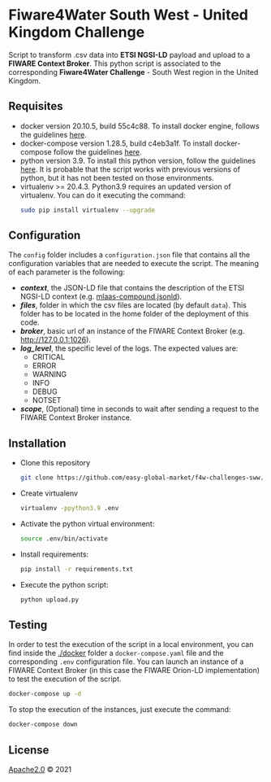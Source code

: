 # Fiware4Water South West - United Kingdom Challenge

Script to transform .csv data into **ETSI NGSI-LD** payload and upload to a **FIWARE Context Broker**. This python
script is associated to the corresponding **Fiware4Water Challenge** - South West region in the United Kingdom.

## Requisites

- docker version 20.10.5, build 55c4c88. To install docker engine, follows the guidelines
  [here](https://docs.docker.com/get-docker).
- docker-compose version 1.28.5, build c4eb3a1f. To install docker-compose follow the guidelines
  [here](https://docs.docker.com/compose/install).
- python version 3.9. To install this python version, follow the guidelines 
  [here](https://www.python.org/downloads). It is probable that the script works with previous versions of python,
  but it has not been tested on those environments.
- virtualenv >= 20.4.3. Python3.9 requires an updated version of virtualenv. You can do it executing the command:
  ```bash
  sudo pip install virtualenv --upgrade
  ```

## Configuration

The `config` folder includes a `configuration.json` file that contains all the configuration variables that are needed
to execute the script. The meaning of each parameter is the following:

- **_context_**, the JSON-LD file that contains the description of the ETSI NGSI-LD context 
  (e.g. [mlaas-compound.jsonld](https://raw.githubusercontent.com/easy-global-market/ngsild-api-data-models/feature/mlaas-models/mlaas/jsonld-contexts/mlaas-compound.jsonld)).
- **_files_**, folder in which the csv files are located (by default `data`). This folder has to be located in the home
  folder of the deployment of this code.
- **_broker_**, basic url of an instance of the FIWARE Context Broker (e.g. http://127.0.0.1:1026).
- **_log_level_**, the specific level of the logs. The expected values are:
  - CRITICAL 
  - ERROR 
  - WARNING 
  - INFO 
  - DEBUG 
  - NOTSET
- **_scope_**, (Optional) time in seconds to wait after sending a request to the FIWARE Context Broker instance. 

## Installation

- Clone this repository
  ```bash
  git clone https://github.com/easy-global-market/f4w-challenges-sww.git
  ```
- Create virtualenv
  ```bash
  virtualenv -ppython3.9 .env
  ```
- Activate the python virtual environment:
  ```bash
  source .env/bin/activate
  ```
- Install requirements:
  ```bash
  pip install -r requirements.txt
  ```
- Execute the python script:
  ```bash
  python upload.py
  ```

## Testing

In order to test the execution of the script in a local environment, you can find inside the [./docker](./docker)
folder a `docker-compose.yaml` file and the corresponding `.env` configuration file. You can launch an instance
of a FIWARE Context Broker (in this case the FIWARE Orion-LD implementation) to test the execution of the script.

```bash
docker-compose up -d
```

To stop the execution of the instances, just execute the command:

```bash
docker-compose down
```

## License

[Apache2.0](LICENSE) © 2021

